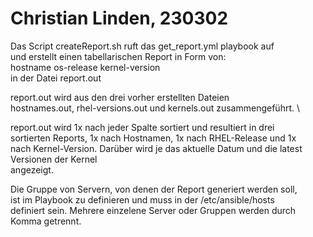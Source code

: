 # Christian Linden, 230302

Das Script createReport.sh ruft das get_report.yml playbook auf \
und erstellt einen tabellarischen Report in Form von: \
hostname        os-release      kernel-version \
in der Datei report.out

report.out wird aus den drei vorher erstellten Dateien \
hostnames.out, rhel-versions.out und kernels.out zusammengeführt. \

report.out wird 1x nach jeder Spalte sortiert und resultiert in drei \
sortierten Reports, 1x nach Hostnamen, 1x nach RHEL-Release und 1x \
nach Kernel-Version.
Darüber wird je das aktuelle Datum und die latest Versionen der Kernel \
angezeigt.

Die Gruppe von Servern, von denen der Report generiert werden soll, \
ist im Playbook zu definieren und muss in der /etc/ansible/hosts \
definiert sein. Mehrere einzelene Server oder Gruppen werden durch \
Komma getrennt.

